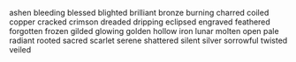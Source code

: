 ashen
bleeding
blessed
blighted
brilliant
bronze
burning
charred
coiled
copper
cracked
crimson
dreaded
dripping
eclipsed
engraved
feathered
forgotten
frozen
gilded
glowing
golden
hollow
iron
lunar
molten
open
pale
radiant
rooted
sacred
scarlet
serene
shattered
silent
silver
sorrowful
twisted
veiled
